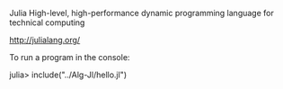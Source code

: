 Julia 
High-level, high-performance dynamic programming language for technical computing

http://julialang.org/

To run a program in the console:

julia> include("../Alg-Jl/hello.jl")
